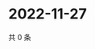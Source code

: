 # 2022-11-27

共 0 条

<!-- BEGIN WEIBO -->
<!-- 最后更新时间 Sun Nov 27 2022 11:03:44 GMT+0800 (China Standard Time) -->

<!-- END WEIBO -->
